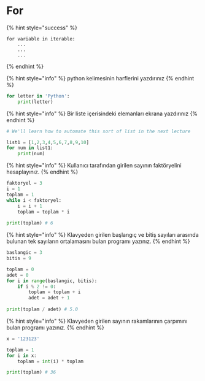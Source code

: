 # For

{% hint style="success" %}
```
for variable in iterable:
    ...
    ...
    ...
```
{% endhint %}

{% hint style="info" %}
python kelimesinin harflerini yazdırınız
{% endhint %}

```python
for letter in 'Python':
    print(letter)
```

{% hint style="info" %}
Bir liste içerisindeki elemanları ekrana yazdırınız
{% endhint %}

```python
# We'll learn how to automate this sort of list in the next lecture

list1 = [1,2,3,4,5,6,7,8,9,10]
for num in list1:
    print(num)
```

{% hint style="info" %}
Kullanıcı tarafından girilen sayının faktöryelini hesaplayınız.
{% endhint %}

```python
faktoryel = 3
i = 1
toplam = 1
while i < faktoryel:
    i = i + 1
    toplam = toplam * i
    
print(toplam) # 6
```

{% hint style="info" %}
Klavyeden girilen başlangıç ve bitiş sayıları arasında bulunan tek sayıların ortalamasını bulan programı yazınız.
{% endhint %}

```python
baslangic = 3
bitis = 9

toplam = 0
adet = 0
for i in range(baslangic, bitis):
    if i % 2 != 0:
        toplam = toplam + i
        adet = adet + 1
        
print(toplam / adet) # 5.0
```

{% hint style="info" %}
Klavyeden girilen sayının rakamlarının çarpımını bulan programı yazınız.
{% endhint %}

```python
x = '123123'

toplam = 1
for i in x:
    toplam = int(i) * toplam

print(toplam) # 36
```
